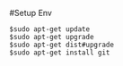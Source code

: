 #Setup Env
```
$sudo apt-get update
$sudo apt-get upgrade
$sudo apt-get dist#upgrade
$sudo apt-get install git
```
